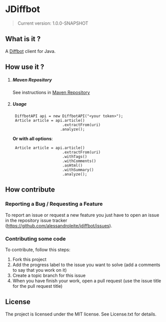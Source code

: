JDiffbot
===================
>Current version: 1.0.0-SNAPSHOT

What is it ?
------------

A [Diffbot](http://www.diffbot.com/) client for Java.


How use it ?
------------

1. ##### Maven Repository

	See instructions in [Maven Repository](https://github.com/alessandroleite/maven-repository)

2. ##### Usage

		DiffbotAPI api = new DiffbotAPI("<your token>");
		Article article = api.article()
                             .extractFrom(uri)
                            .analyze();
				 
	__Or with all options__:
	
		Article article = api.article()
                             .extractFrom(uri)	
                             .withTags()
                             .withComments()
                             .asHtml()
                             .withSummary()
                             .analyze();	                         
                       	 

How contribute
--------------

### Reporting a Bug / Requesting a Feature

To report an issue or request a new feature you just have to open an issue in the repository issue tracker (<https://github.com/alessandroleite/jdiffbot/issues>).

### Contributing some code

To contribute, follow this steps:

 1. Fork this project
 2. Add the progress label to the issue you want to solve (add a comments to say that you work on it)
 3. Create a topic branch for this issue
 4. When you have finish your work, open a pull request (use the issue title for the pull request title)

## License 

The project is licensed under the MIT license. 
See License.txt for details.